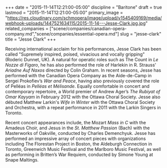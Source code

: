 +++
date = "2015-11-14T12:21:00-05:00"
discipline = "Baritone"
draft = true
lastmod = "2015-11-14T12:21:00-05:00"
primary_image = "https://res.cloudinary.com/schmopera/image/upload/v1545409169/media/webhook-uploads/1447521634115/2015-11-14---Jesse-Clark.jpg.jpg"
related_companies = ["scene/companies/canadian-opera-company.md","scene/companies/essential-opera.md"]
slug = "jesse-clark"
title = "Jesse Clark"
+++

Receiving international acclaim for his performances, Jesse Clark has been called "Supremely inspired, poised, vivacious and vocally gripping" (Roderic Dunnet, UK). A natural for operatic roles such as The Count in *Le Nozze di Figaro*, he has also performed the role of Harlekin in R. Strauss' *Ariadne Auf Naxos* directed by Colin Graham. In recent seasons, Jesse has performed with the Canadian Opera Company as the Aide-de-Camp in Sergei Prokofiev’s *War and Peace*, having also previously covered the role of Pelléas in *Pelléas et Mélisande*. Equally comfortable in concert and contemporary repertoire, a World premier of Andrew Ager’s *The Rubiyat of Omar Kayyam* in February 2012 with the Ottawa Choral Society. Jesse also débuted Matthew Larkin's *Wife in Winter* with the Ottawa Choral Society and Orchestra, with a repeat performance in 2011 with the Larkin Singers in Toronto.

Recent concert appearances include, the Mozart *Mass in C* with the Amadeus Choir, and Jesus in the *St. Matthew Passion* (Bach) with the Masterworks of Oakville, conducted by Charles Demenchyuk. Jesse has performed an impressive array of concert pieces with organizations including The Florestan Project in Boston, the Aldeburgh Connection in Toronto, Greenwich Music Festival and the Marlboro Music Festival, as well as performing in Britten’s War Requiem, conducted by Simone Young at Snape Maltings. 
